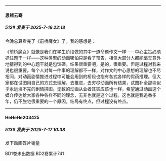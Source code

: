 ﻿
*****

####  思绪云骞  
##### 512#       发表于 2025-7-16 22:18

今晚总算看完了《前桥魔女》了。我的感想是：

《前桥魔女》就像是我们在学生阶段做的其中一道命题作文一样——中心主旨必须抓住题干一样——这种类型的动画哪怕只是看了预告，相信大部分人都能毫无意外地猜得到的中心题干就是包饺砸。结果很重要吧，是的，很重要。但是过程对我来说也很重要。每个人对每一件事的理解都不一样，对作文的中心思想的理解也不尽相同，对动画剧情推进过程中可能会用到的桥段也抱有各式各样的假药推理。但大家都在试图用自己的方式去理解，去推进，去穷尽动画所有结果，试图补全那块似乎永远填不完的剧情拼图。无数的动画从业者其实应该也一样，希望通过动画这个媒介传达给大家各种各样不同的理念，无非也就是这个过程。这也就是我追番多年，仍不脱宅很重要的一个原因。结局有终点，但过程没有终点。


*****

####  HeHeHe203425  
##### 513#       发表于 2025-7-17 10:38

发下动画碟片销量

BD1卷未出数据 BD2卷累计741

